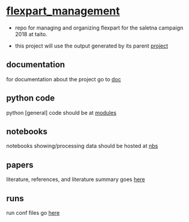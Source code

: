 # [flexpart_management](https://github.com/daliagachc/flexpart_management)
- repo for managing and organizing flexpart for the saletna campaign 2018 at taito.

- this project will use the output generated by its parent 
[project](https://github.com/daliagachc/wrf_management)

## documentation 
for documentation about the project go to [doc](./flexpart_management/documentation)

## python code
python [general] code should be at [modules](./flexpart_management/modules)

## notebooks
notebooks showing/processing data should be hosted at [nbs](./flexpart_management/notebooks)

## papers
literature, references, and literature summary goes [here](./flexpart_management/papers)

## runs 
run conf files go [here](./flexpart_management/runs)
